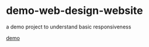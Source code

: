 # demo-web-design-website
a demo project to understand basic responsiveness

[demo](https://prachi1025.github.io/demo-web-design-website/)

